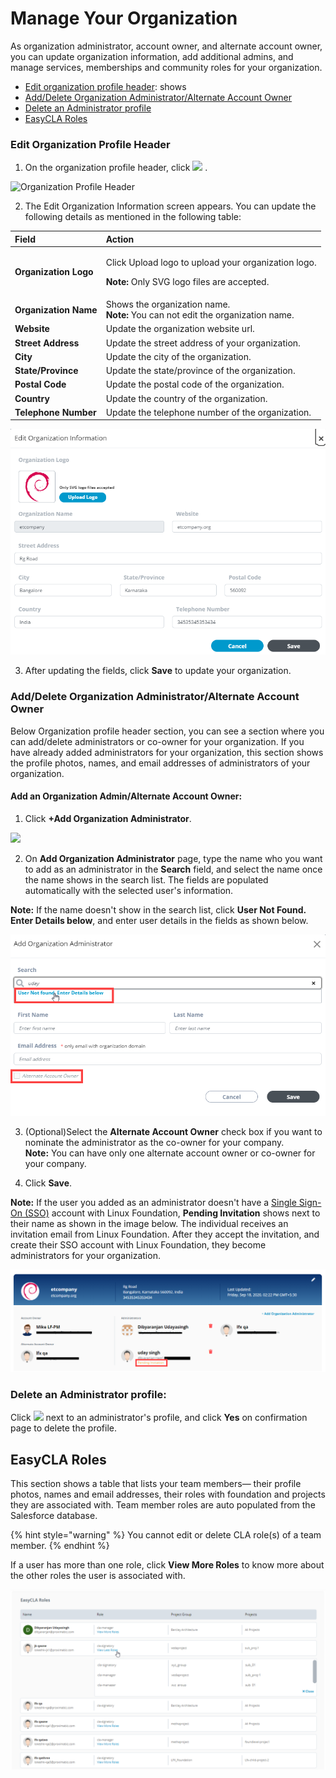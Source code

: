 # Manage Your Organization

As organization administrator, account owner, and alternate account owner, you can update organization information, add additional admins, and manage services, memberships and community roles for your organization.

* [Edit organization profile header](manage-your-organization.md#edit-organization-profile-header): shows 
* [Add/Delete Organization Administrator/Alternate Account Owner](manage-your-organization.md#add-delete-organization-administrator-alternate-account-owner)
* [Delete an Administrator profile](manage-your-organization.md#delete-an-administrator-profile)
* [EasyCLA Roles](manage-your-organization.md#team-member-roles-services)

### Edit Organization Profile Header

1. On the organization profile header, click ![](https://firebasestorage.googleapis.com/v0/b/gitbook-28427.appspot.com/o/assets%2F-M2DCN9UgoRgMEkgnLyP%2F-MA6GWiKNR8NbAdZLdDp%2F-MA6JwfLBLbIeqxWexWs%2Fedit%20CTA%20button.png?alt=media&token=9bd600af-26bb-448f-9123-a08056015c16) .

![Organization Profile Header](https://gblobscdn.gitbook.com/assets%2F-M2DCN9UgoRgMEkgnLyP%2F-MCG0ZgOotHmnpEOjEnM%2F-MCHSrkX0s_qAbub5_Bz%2Forg%20profile%20header.png?alt=media&token=e5085c7b-88c0-4992-93fb-13f1dae29fe8)

2. The Edit Organization Information screen appears. You can update the following details as mentioned in the following table:

<table>
  <thead>
    <tr>
      <th style="text-align:left"><b>Field</b>
      </th>
      <th style="text-align:left"><b>Action</b>
      </th>
    </tr>
  </thead>
  <tbody>
    <tr>
      <td style="text-align:left"><b>Organization Logo </b>
      </td>
      <td style="text-align:left">
        <p>Click Upload logo to upload your organization logo.</p>
        <p><b>Note: </b>Only SVG logo files are accepted.</p>
      </td>
    </tr>
    <tr>
      <td style="text-align:left"><b>Organization Name</b>
      </td>
      <td style="text-align:left">Shows the organization name.
        <br /><b>Note: </b>You can not edit the organization name.</td>
    </tr>
    <tr>
      <td style="text-align:left"><b>Website</b>
      </td>
      <td style="text-align:left">Update the organization website url.</td>
    </tr>
    <tr>
      <td style="text-align:left"><b>Street Address</b>
      </td>
      <td style="text-align:left">Update the street address of your organization.</td>
    </tr>
    <tr>
      <td style="text-align:left"><b>City </b>
      </td>
      <td style="text-align:left">Update the city of the organization.</td>
    </tr>
    <tr>
      <td style="text-align:left"><b>State/Province</b>
      </td>
      <td style="text-align:left">Update the state/province of the organization.</td>
    </tr>
    <tr>
      <td style="text-align:left"><b>Postal  Code</b>
      </td>
      <td style="text-align:left">Update the postal code of the organization.</td>
    </tr>
    <tr>
      <td style="text-align:left"><b>Country </b>
      </td>
      <td style="text-align:left">Update the country of the organization.</td>
    </tr>
    <tr>
      <td style="text-align:left"><b>Telephone Number</b>
      </td>
      <td style="text-align:left">Update the telephone number of the organization.</td>
    </tr>
  </tbody>
</table>

![Edit Organization Information](../../.gitbook/assets/edit-organization-information.png)

3. After updating the fields, click **Save** to update your organization.

### Add/Delete Organization Administrator/Alternate Account Owner <a id="add-delete-organization-administrator-alternate-account-owner"></a>

Below Organization profile header section, you can see a section where you can add/delete administrators or co-owner for your organization. If you have already added administrators for your organization, this section shows the profile photos, names, and email addresses of administrators of your organization.

#### Add an Organization Admin/Alternate Account Owner: <a id="to-add-an-organization-admin-alternate-account-owner"></a>

1. Click **+Add Organization Administrator**.

![](https://gblobscdn.gitbook.com/assets%2F-M2DCN9UgoRgMEkgnLyP%2F-MA6GWiKNR8NbAdZLdDp%2F-MA6KhQK5CpDdNP0iO07%2Fadd%20organization%20administrator%20CTA.png?alt=media&token=ffbeee68-deea-4fcf-ba1f-3fbfd27f0b33)

2. On **Add Organization Administrator** page, type the name who you want to add as an administrator in the **Search** field, and select the name once the name shows in the search list. The fields are populated automatically with the selected user's information.

**Note:** If the name doesn't show in the search list, click **User Not Found. Enter Details below**, and enter user details in the fields as shown below.

![Add organization Administrator](../../.gitbook/assets/add-organization-administrator.png)

3. \(Optional\)Select the **Alternate Account Owner** check box if you want to nominate the administrator as the co-owner for your company.  
**Note:** You can have only one alternate account owner or co-owner for your company.

4. Click **Save**.

**Note:** If the user you added as an administrator doesn't have a [Single Sign-On \(SSO\)](../../sso/) account with Linux Foundation, **Pending Invitation** shows next to their name as shown in the image below. The individual receives an invitation email from Linux Foundation. After they accept the invitation, and create their SSO account with Linux Foundation, they become administrators for your organization.

![Pending Invitation](../../.gitbook/assets/pending-invitation.png)

### Delete an Administrator profile: 

Click ![](https://firebasestorage.googleapis.com/v0/b/gitbook-28427.appspot.com/o/assets%2F-M2DCN9UgoRgMEkgnLyP%2F-M9WNn7lqBje4DX2Irn-%2F-M9Y5z1DnSglCZbaXzg0%2Fdelete%20icon.png?alt=media&token=2333c400-d6bf-4c6e-93e9-52d4c00113d9) next to an administrator's profile, and click **Yes** on confirmation page to delete the profile.

## EasyCLA Roles <a id="team-member-roles-services"></a>

This section shows a table that lists your team members— their profile photos, names and email addresses, their roles with foundation and projects they are associated with. Team member roles are auto populated from the Salesforce database.

{% hint style="warning" %}
You cannot edit or delete CLA role\(s\) of a team member.
{% endhint %}

If a user has more than one role, click **View More Roles** to know more about the other roles the user is associated with.

![EasyCLA Roles](../../.gitbook/assets/easycla-roles.png)

